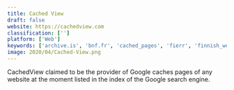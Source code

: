 ```yaml
---
title: Cached View
draft: false 
website: https://cachedview.com
classification: ['']
platform: ['Web']
keywords: ['archive.is', 'bnf.fr', 'cached_pages', 'fierr', 'finnish_web_archive', 'pagefreezer', 'perma.cc', 'stillio']
image: 2020/04/Cached-View.png
---
```

CachedView claimed to be the provider of Google caches pages of any website at the moment listed in the index of the Google search engine.